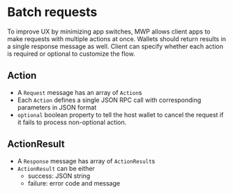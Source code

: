 # Batch requests

To improve UX by minimizing app switches, 
MWP allows client apps to make requests with multiple actions at once. 
Wallets should return results in a single response message as well.
Client can specify whether each action is required or optional to customize the flow.

## Action
- A `Request` message has an array of `Action`s
- Each `Action` defines a single JSON RPC call with corresponding parameters in JSON format
- `optional` boolean property to tell the host wallet to cancel the request if it fails to process non-optional action.

## ActionResult
- A `Response` message has array of `ActionResult`s
- `ActionResult` can be either
    - success: JSON string
    - failure: error code and message
